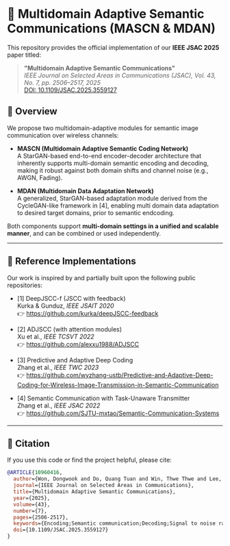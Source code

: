 # 🧠 Multidomain Adaptive Semantic Communications (MASCN & MDAN)

This repository provides the official implementation of our **IEEE JSAC 2025** paper titled:

> **"Multidomain Adaptive Semantic Communications"**  
> *IEEE Journal on Selected Areas in Communications (JSAC), Vol. 43, No. 7, pp. 2506–2517, 2025*  
> [DOI: 10.1109/JSAC.2025.3559127](https://doi.org/10.1109/JSAC.2025.3559127)

## 🔧 Overview

We propose two multidomain-adaptive modules for semantic image communication over wireless channels:

- **MASCN (Multidomain Adaptive Semantic Coding Network)**  
  A StarGAN-based end-to-end encoder-decoder architecture that inherently supports multi-domain semantic encoding and decoding, making it robust against both domain shifts and channel noise (e.g., AWGN, Fading).

- **MDAN (Multidomain Data Adaptation Network)**  
  A generalized, StarGAN-based adaptation module derived from the CycleGAN-like framework in [4], enabling multi domain data adaptation to desired target domains, prior to semantic endcoding.

Both components support **multi-domain settings in a unified and scalable manner**, and can be combined or used independently.

---

## 📁 Reference Implementations

Our work is inspired by and partially built upon the following public repositories:

- [1] DeepJSCC-f (JSCC with feedback)  
  Kurka & Gunduz, *IEEE JSAIT 2020*  
  👉 https://github.com/kurka/deepJSCC-feedback

- [2] ADJSCC (with attention modules)  
  Xu et al., *IEEE TCSVT 2022*  
  👉 https://github.com/alexxu1988/ADJSCC

- [3] Predictive and Adaptive Deep Coding  
  Zhang et al., *IEEE TWC 2023*  
  👉 https://github.com/wyzhang-ustb/Predictive-and-Adaptive-Deep-Coding-for-Wireless-Image-Transmission-in-Semantic-Communication

- [4] Semantic Communication with Task-Unaware Transmitter  
  Zhang et al., *IEEE JSAC 2022*  
  👉 https://github.com/SJTU-mxtao/Semantic-Communication-Systems

---

## 📝 Citation

If you use this code or find the project helpful, please cite:

```bibtex
@ARTICLE{10960416,
  author={Won, Dongwook and Do, Quang Tuan and Win, Thwe Thwe and Lee, Donghyun and Oh, Junsuk and Cho, Sungrae},
  journal={IEEE Journal on Selected Areas in Communications}, 
  title={Multidomain Adaptive Semantic Communications}, 
  year={2025},
  volume={43},
  number={7},
  pages={2506-2517},
  keywords={Encoding;Semantic communication;Decoding;Signal to noise ratio;Adaptive systems;Transmitters;Generators;Receivers;Scalability;Adaptation models;Semantic communications;semantic coding;domain adaptation},
  doi={10.1109/JSAC.2025.3559127}
}

